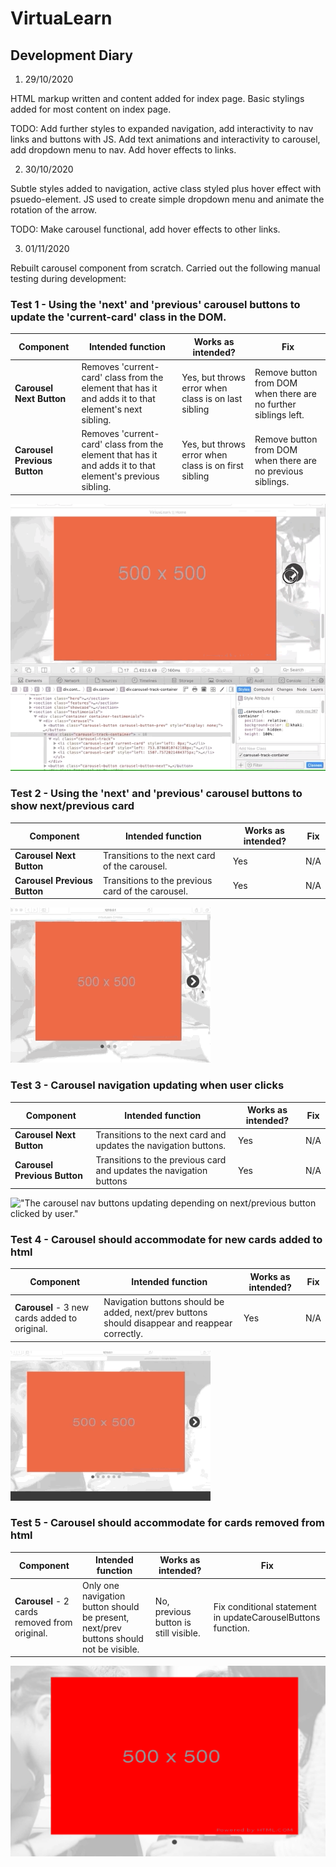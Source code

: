 # VirtuaLearn

## Development Diary

1. 29/10/2020

HTML markup written and content added for index page. Basic stylings added for most content on index page. 

TODO: Add further styles to expanded navigation, add interactivity to nav links and buttons with JS. Add text animations and interactivity to carousel, add dropdown menu to nav. Add hover effects to links.

2. 30/10/2020

Subtle styles added to navigation, active class styled plus hover effect with psuedo-element. JS used to create simple dropdown menu and animate the rotation of the arrow.

TODO: Make carousel functional, add hover effects to other links.

3. 01/11/2020

Rebuilt carousel component from scratch. Carried out the following manual testing during development:

### Test 1 - Using the 'next' and 'previous' carousel buttons to update the 'current-card' class in the DOM.

| Component | Intended function | Works as intended? | Fix |
| --------- | ----------------- | ------------------ | --- |
| **Carousel Next Button** | Removes 'current-card' class from the element that has it and adds it to that element's next sibling. | Yes, but throws error when class is on last sibling | Remove button from DOM when there are no further siblings left. |
| **Carousel Previous Button** | Removes 'current-card' class from the element that has it and adds it to that element's previous sibling. | Yes, but throws error when class is on first sibling | Remove button from DOM when there are no previous siblings. |

!["The DOM being manipulated when the user clicks the next/previous carousel buttons."](assets/write-up/carousel-next-prev-btns-class-test.gif)

### Test 2 - Using the 'next' and 'previous' carousel buttons to show next/previous card

| Component | Intended function | Works as intended? | Fix |
| --------- | ----------------- | ------------------ | --- |
| **Carousel Next Button** | Transitions to the next card of the carousel. | Yes | N/A |
| **Carousel Previous Button** | Transitions to the previous card of the carousel. | Yes | N/A |

!["The carousel changing card depending on next/previous button clicked by user."](assets/write-up/carousel-next-prev-btns-transition-test.gif)

### Test 3 - Carousel navigation updating when user clicks

| Component | Intended function | Works as intended? | Fix |
| --------- | ----------------- | ------------------ | --- |
| **Carousel Next Button** | Transitions to the next card and updates the navigation buttons. | Yes | N/A |
| **Carousel Previous Button** | Transitions to the previous card and updates the navigation buttons | Yes | N/A |

!["The carousel nav buttons updating depending on next/previous button clicked by user."](assets/write-up/carousel-nav-btns-updating-test)

### Test 4 - Carousel should accommodate for new cards added to html
| Component | Intended function | Works as intended? | Fix |
| --------- | ----------------- | ------------------ | --- |
| **Carousel** - 3 new cards added to original. | Navigation buttons should be added, next/prev buttons should disappear and reappear correctly. | Yes | N/A |

!["The carousel accommodates for new cards added to the html"](assets/write-up/carousel-cards-added-test.gif)

### Test 5 - Carousel should accommodate for cards removed from html
| Component | Intended function | Works as intended? | Fix |
| --------- | ----------------- | ------------------ | --- |
| **Carousel** - 2 cards removed from original. | Only one navigation button should be present, next/prev buttons should not be visible. | No, previous button is still visible. | Fix conditional statement in updateCarouselButtons function. |

!["The carousel accommodates for cards removed from carousel"](assets/write-up/carousel-cards-removed-test.jpg)